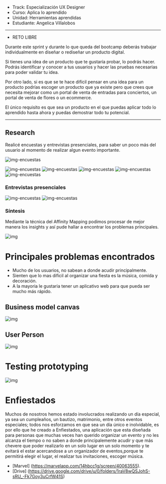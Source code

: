 - Track: Especialización UX Designer
- Curso: Aplica lo aprendido
- Unidad: Herramientas aprendidas
- Estudiante: Angelica Villalobos 

***

* RETO LIBRE

Durante este sprint y durante lo que queda del bootcamp deberás trabajar individualmente en diseñar o rediseñar un producto digital.

Si tienes una idea de un producto que te gustaría probar, lo podrás hacer. Podrás identificar y conocer a tus usuarios y hacer las pruebas necesarias para poder validar tu idea.

Por otro lado, si es que se te hace difícil pensar en una idea para un producto podrías escoger un producto que ya existe pero que crees que necesita mejorar como un portal de venta de entradas para conciertos, un portal de venta de flores o un ecommerce.

El único requisito es que sea un producto en el que puedas aplicar todo lo aprendido hasta ahora y puedas demostrar todo tu potencial.

***

## Research

Realicé encuestas y entrevistas presenciales, para saber un poco más del usuario al momento de realizar algun evento importante.
<!-- ![img-encuestas](assets/docs/1.png) -->
![img-encuestas](assets/docs/2.png)
<!-- ![img-encuestas](assets/docs/3.png) -->
![img-encuestas](assets/docs/4.png)
![img-encuestas](assets/docs/7.png)
![img-encuestas](assets/docs/10.png)
![img-encuestas](assets/docs/8.png)
![img-encuestas](assets/docs/9.png)

### Entrevistas presenciales

![img-encuestas](assets/docs/5.jpg)
![img-encuestas](assets/docs/6.jpg)

### Síntesis

Mediante la técnica del Affinity Mapping podimos procesar de mejor manera los insights y así pude hallar a encontrar los problemas principales.

![img](assets/docs/12.jpg)

# Principales problemas encontrados

- Mucho de los usuarios, no sabean a donde acudir principalmente.
- Sienten que lo mas dificil al organizar una fiesta es la música, comida y decoración.
- A la mayoria le gustaria tener un aplicativo web para que pueda ser mucho más rápido.

## Business model canvas

![img](assets/docs/11.jpeg)

## User Person

![img](assets/docs/13.png)

# Testing prototyping

![img](assets/docs/14.jpeg)


# Enfiestados
Muchos de nosotros hemos estado involucrados realizando un día especial, ya sea un cumpleaños, un bautizo, matrimonio, entre otros eventos especiales; todos nos esforzamos en que sea un día único e inolvidable, es por ello que he creado a Enfiestados, una aplicación que esta diseñada para personas que muchas veces han querido organizar un evento y no les alcanza el tiempo o no saben a donde principalemente acudir y que más chevere que poder realizarlo en un solo lugar en un solo momento y te evitará el estar acercandose a un organizador de eventos,porque te permitirá elegir el lugar, el realizar tus invitaciones, escoger música.

- [Marvel] (https://marvelapp.com/14hbcc1g/screen/40063555). 
- [Drive] (https://drive.google.com/drive/u/0/folders/1raV8wQSJohS-sRU_-Fk7Goy3uCrfW41S)